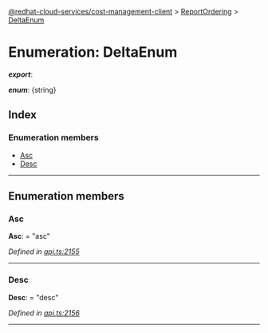 [@redhat-cloud-services/cost-management-client](../README.md) > [ReportOrdering](../modules/reportordering.md) > [DeltaEnum](../enums/reportordering.deltaenum.md)

# Enumeration: DeltaEnum

*__export__*: 

*__enum__*: {string}

## Index

### Enumeration members

* [Asc](reportordering.deltaenum.md#asc)
* [Desc](reportordering.deltaenum.md#desc)

---

## Enumeration members

<a id="asc"></a>

###  Asc

**Asc**:  = "asc"

*Defined in [api.ts:2155](https://github.com/RedHatInsights/javascript-clients/blob/master/packages/cost-management/api.ts#L2155)*

___
<a id="desc"></a>

###  Desc

**Desc**:  = "desc"

*Defined in [api.ts:2156](https://github.com/RedHatInsights/javascript-clients/blob/master/packages/cost-management/api.ts#L2156)*

___

